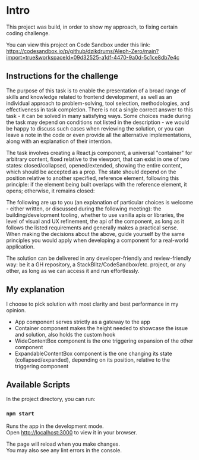 # Intro

This project was build, in order to show my approach, to fixing certain coding challenge. 

You can view this project on Code Sandbox under this link:
https://codesandbox.io/p/github/dzikdrums/Aleph-Zero/main?import=true&workspaceId=09d32525-a1df-4470-9a0d-5c1ce8db7e4c

## Instructions for the challenge

The purpose of this task is to enable the presentation of a broad range of skills and knowledge related to frontend development, as well as an individual approach to problem-solving, tool selection, methodologies, and effectiveness in task completion. There is not a single correct answer to this task - it can be solved in many satisfying ways. Some choices made during the task may depend on conditions not listed in the description - we would be happy to discuss such cases when reviewing the solution, or you can leave a note in the code or even provide all the alternative implementations, along with an explanation of their intention.

The task involves creating a React.js component, a universal "container" for arbitrary content, fixed relative to the viewport, that can exist in one of two states:
closed/collapsed,
opened/extended, showing the entire content, which should be accepted as a prop.
The state should depend on the position relative to another specified, reference element, following this principle: if the element being built overlaps with the reference element, it opens; otherwise, it remains closed:



The following are up to you (an explanation of particular choices is welcome - either written, or discussed during the following meeting):
the building/development tooling,
whether to use vanilla apis or libraries,
the level of visual and UX refinement,
the api of the component, as long as it follows the listed requirements and generally makes a practical sense.
When making the decisions about the above, guide yourself by the same principles you would apply when developing a component for a real-world application.

The solution can be delivered in any developer-friendly and review-friendly way: be it a GH repository, a StackBlitz/CodeSandbox/etc. project, or any other, as long as we can access it and run effortlessly.

## My explanation

I choose to pick solution with most clarity and best performance in my opinion. 
 
- App component serves strictly as a gateway to the app
- Container component makes the height needed to showcase the issue and solution, also holds the custom hook
- WideContentBox component is the one triggering expansion of the other component
- ExpandableContentBox component is the one changing its state (collapsed/expanded), depending on its position, relative to the triggering component

## Available Scripts

In the project directory, you can run:

### `npm start`

Runs the app in the development mode.\
Open [http://localhost:3000](http://localhost:3000) to view it in your browser.

The page will reload when you make changes.\
You may also see any lint errors in the console.